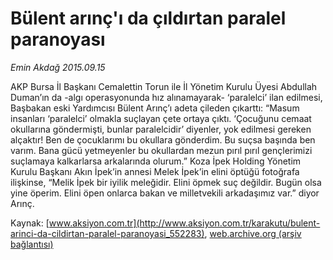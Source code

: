 # Bülent arınç'ı da çıldırtan paralel paranoyası

*Emin Akdağ 2015.09.15*

<div class="pNewsDetailMainContent ctx_content" itemprop="articleBody">
 <p>
  AKP Bursa İl Başkanı Cemalettin Torun ile İl Yönetim Kurulu Üyesi Abdullah Duman’ın da -algı operasyonunda hız alınamayarak- ‘paralelci’ ilan edilmesi, Başbakan eski Yardımcısı Bülent Arınç’ı adeta çileden çıkarttı: “Masum insanları ‘paralelci’ olmakla suçlayan çete ortaya çıktı. ‘Çocuğunu cemaat okullarına göndermişti, bunlar paralelcidir’ diyenler, yok edilmesi gereken alçaktır! Ben de çocuklarımı bu okullara gönderdim. Bu suçsa başında ben varım. Bana gücü yetmeyenler bu okullardan mezun pırıl pırıl gençlerimizi suçlamaya kalkarlarsa arkalarında olurum.” Koza İpek Holding Yönetim Kurulu Başkanı Akın İpek’in annesi Melek İpek’in elini öptüğü fotoğrafa ilişkinse, “Melik İpek bir iyilik meleğidir. Elini öpmek suç değildir. Bugün olsa yine öperim. Elini öpen onlarca bakan ve milletvekili arkadaşımız var.” diyor Arınç.
 </p>
</div>


Kaynak: [www.aksiyon.com.tr](http://www.aksiyon.com.tr/karakutu/bulent-arinci-da-cildirtan-paralel-paranoyasi_552283), [web.archive.org (arşiv bağlantısı)](http://web.archive.org/web/20160106144332/http://www.aksiyon.com.tr/karakutu/bulent-arinci-da-cildirtan-paralel-paranoyasi_552283)
